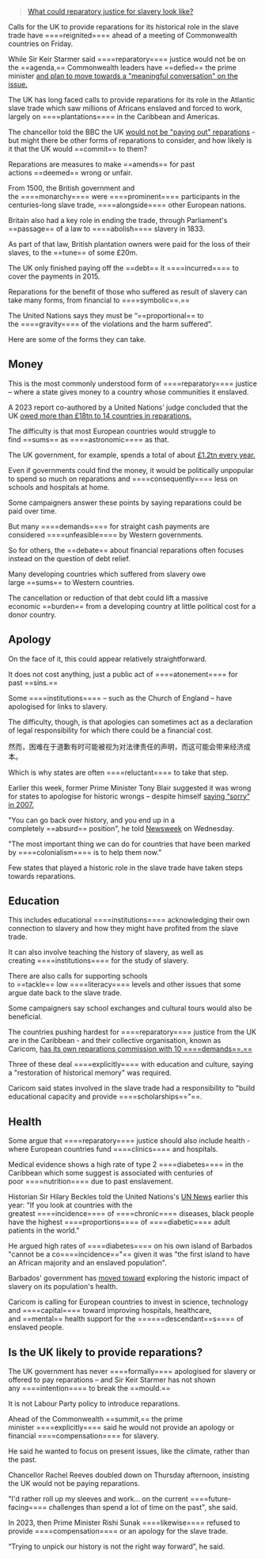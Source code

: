 
> [What could reparatory justice for slavery look like?](https://www.bbc.com/news/articles/cjr4dvl47jpo)


Calls for the UK to provide reparations for its historical role in the slave trade have ====reignited==== ahead of a meeting of Commonwealth countries on Friday.

While Sir Keir Starmer said ====reparatory==== justice would not be on the ==agenda,== Commonwealth leaders have ==defied== the prime minister [and plan to move towards a "meaningful conversation" on the issue.](https://www.bbc.co.uk/news/articles/cd6vy79p750o)

The UK has long faced calls to provide reparations for its role in the Atlantic slave trade which saw millions of Africans enslaved and forced to work, largely on ====plantations==== in the Caribbean and Americas.

The chancellor told the BBC the UK [would not be "paying out" reparations](https://www.bbc.co.uk/news/articles/cn01ljdl07xo) - but might there be other forms of reparations to consider, and how likely is it that the UK would ==commit== to them?


Reparations are measures to make ==amends== for past actions ==deemed== wrong or unfair.

From 1500, the British government and the ====monarchy==== were ====prominent==== participants in the centuries-long slave trade, ====alongside==== other European nations.

Britain also had a key role in ending the trade, through Parliament's ==passage== of a law to ====abolish==== slavery in 1833.

As part of that law, British plantation owners were paid for the loss of their slaves, to the ==tune== of some £20m.

The UK only finished paying off the ==debt== it ====incurred==== to cover the payments in 2015.

Reparations for the benefit of those who suffered as result of slavery can take many forms, from financial to ====symbolic==.==

The United Nations says they must be “==proportional== to the ====gravity==== of the violations and the harm suffered”.

Here are some of the forms they can take.

## Money

This is the most commonly understood form of ====reparatory==== justice – where a state gives money to a country whose communities it enslaved.

A 2023 report co-authored by a United Nations’ judge concluded that the UK [owed more than £18tn to 14 countries in reparations.](https://www.bbc.co.uk/news/uk-politics-66596790)

The difficulty is that most European countries would struggle to find ==sums== as ====astronomic==== as that.

The UK government, for example, spends a total of about [£1.2tn every year.](https://researchbriefings.files.parliament.uk/documents/CBP-8046/CBP-8046.pdf)

Even if governments could find the money, it would be politically unpopular to spend so much on reparations and ====consequently==== less on schools and hospitals at home.

Some campaigners answer these points by saying reparations could be paid over time.

But many ====demands==== for straight cash payments are considered ====unfeasible==== by Western governments.

So for others, the ==debate== about financial reparations often focuses instead on the question of debt relief.

Many developing countries which suffered from slavery owe large ==sums== to Western countries.

The cancellation or reduction of that debt could lift a massive economic ==burden== from a developing country at little political cost for a donor country.

## Apology

On the face of it, this could appear relatively straightforward.

It does not cost anything, just a public act of ====atonement==== for past ==sins.==

Some ====institutions==== – such as the Church of England – have apologised for links to slavery.

The difficulty, though, is that apologies can sometimes act as a declaration of legal responsibility for which there could be a financial cost.

然而，困难在于道歉有时可能被视为对法律责任的声明，而这可能会带来经济成本。

Which is why states are often ====reluctant==== to take that step.

Earlier this week, former Prime Minister Tony Blair suggested it was wrong for states to apologise for historic wrongs – despite himself [saying “sorry” in 2007.](https://www.reuters.com/article/world/blair-says-sorry-for-slavery-idUSMOL060036/)

"You can go back over history, and you end up in a completely ==absurd== position", he told [Newsweek](https://www.newsweek.com/tony-blair-middle-east-israel-iran-leadership-1972118) on Wednesday.

"The most important thing we can do for countries that have been marked by ====colonialism==== is to help them now.”

Few states that played a historic role in the slave trade have taken steps towards reparations.


## Education

This includes educational ====institutions==== acknowledging their own connection to slavery and how they might have profited from the slave trade.

It can also involve teaching the history of slavery, as well as creating ====institutions==== for the study of slavery.

There are also calls for supporting schools to ==tackle== low ====literacy==== levels and other issues that some argue date back to the slave trade.

Some campaigners say school exchanges and cultural tours would also be beneficial.

The countries pushing hardest for ====reparatory==== justice from the UK are in the Caribbean - and their collective organisation, known as Caricom, [has its own reparations commission with 10 ====demands==.==](https://caricomreparations.org/caricom/caricoms-10-point-reparation-plan/)

Three of these deal ====explicitly==== with education and culture, saying a "restoration of historical memory" was required.

Caricom said states involved in the slave trade had a responsibility to "build educational capacity and provide ====scholarships=="==.

## Health

Some argue that ====reparatory==== justice should also include health - where European countries fund ====clinics==== and hospitals.

Medical evidence shows a high rate of type 2 ====diabetes==== in the Caribbean which some suggest is associated with centuries of poor ====nutrition==== due to past enslavement.

Historian Sir Hilary Beckles told the United Nations's [UN News](https://news.un.org/en/story/2024/04/1148166) earlier this year: "If you look at countries with the greatest ====incidence==== of ====chronic==== diseases, black people have the highest ====proportions==== of ====diabetic==== adult patients in the world."

He argued high rates of ====diabetes==== on his own island of Barbados "cannot be a co====incidence=="== given it was "the first island to have an African majority and an enslaved population".

Barbados' government has [moved toward](https://barbadostoday.bb/2024/10/24/health-climate-come-to-fore-in-reparations-dialogue/) exploring the historic impact of slavery on its population's health.

Caricom is calling for European countries to invest in science, technology and ====capital==== toward improving hospitals, healthcare, and ==mental== health support for the ======descendant==s==== of enslaved people.

## Is the UK likely to provide reparations?

The UK government has never ====formally==== apologised for slavery or offered to pay reparations – and Sir Keir Starmer has not shown any ====intention==== to break the ==mould.==

It is not Labour Party policy to introduce reparations.

Ahead of the Commonwealth ==summit,== the prime minister ====explicitly==== said he would not provide an apology or financial ====compensation==== for slavery.

He said he wanted to focus on present issues, like the climate, rather than the past.

Chancellor Rachel Reeves doubled down on Thursday afternoon, insisting the UK would not be paying reparations.

"I'd rather roll up my sleeves and work... on the current ====future-facing==== challenges than spend a lot of time on the past", she said.

In 2023, then Prime Minister Rishi Sunak ====likewise==== refused to provide ====compensation==== or an apology for the slave trade.

“Trying to unpick our history is not the right way forward”, he said.